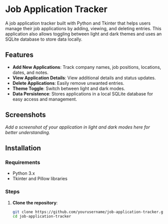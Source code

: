 # Job Application Tracker

A job application tracker built with Python and Tkinter that helps users manage their job applications by adding, viewing, and deleting entries. This application also allows toggling between light and dark themes and uses an SQLite database to store data locally.

## Features

- **Add New Applications**: Track company names, job positions, locations, dates, and notes.
- **View Application Details**: View additional details and status updates.
- **Delete Applications**: Easily remove unwanted entries.
- **Theme Toggle**: Switch between light and dark modes.
- **Data Persistence**: Stores applications in a local SQLite database for easy access and management.

## Screenshots

*Add a screenshot of your application in light and dark modes here for better understanding.*

## Installation

### Requirements

- Python 3.x
- Tkinter and Pillow libraries

### Steps

1. **Clone the repository**:

   ```bash
   git clone https://github.com/yourusername/job-application-tracker.git
   cd job-application-tracker

